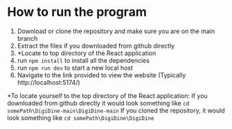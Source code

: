 # How to run the program
1. Download or clone the repository and make sure you are on the main branch
2. Extract the files if you downloaded from github directly
3. *Locate to top directory of the React application
5. run `npm install` to install all the dependencies 
6. run `npm run dev` to start a new local host
7. Navigate to the link provided to view the website (Typically http://localhost:5174/)

*To locate yourself to the top directory of the React application:
If you downloaded from github directly it would look something like `cd somePath\DigiDine-main\DigiDine-main`
If you cloned the repository, it would look something like `cd somePath\DigiDine\DigiDine`
